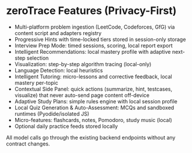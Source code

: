 # zeroTrace Features (Privacy-First)

- Multi-platform problem ingestion (LeetCode, Codeforces, GfG) via content script and adapters registry
- Progressive Hints with time-locked tiers stored in session-only storage
- Interview Prep Mode: timed sessions, scoring, local report export
- Intelligent Recommendations: local mastery profile with adaptive next-step selection
- Visualization: step-by-step algorithm tracing (local-only)
- Language Detection: local heuristics
- Intelligent Tutoring: micro-lessons and corrective feedback, local mastery per-topic
- Contextual Side Panel: quick actions (summarize, hint, testcases, visualize) that never auto-send page content off-device
- Adaptive Study Plans: simple rules engine with local session profile
- Local Quiz Generation & Auto-Assessment: MCQs and sandboxed runtimes (Pyodide/isolated JS)
- Micro-features: flashcards, notes, Pomodoro, study music (local)
- Optional daily practice feeds stored locally

All model calls go through the existing backend endpoints without any contract changes.

